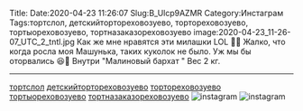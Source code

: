 Title:
Date:2020-04-23 11:26:07
Slug:B_Ulcp9AZMR
Category:Инстаграм
Tags:тортслол, детскийтортореховозуево, тортореховозуево, тортыореховозуево, тортназаказореховозуево
image:2020-04-23_11-26-07_UTC_2_tntl.jpg
Как же мне нравятся эти милашки  LOL 🤗😘
Жалко, что когда росла моя Машунька, таких куколок не было. Уж мы бы оторвались 😆🤪
Внутри "Малиновый бархат "
Вес 2 кг.
____________________________
[тортслол]({tag}тортслол) [детскийтортореховозуево]({tag}детскийтортореховозуево) [тортореховозуево]({tag}тортореховозуево) [тортыореховозуево]({tag}тортыореховозуево) [тортназаказореховозуево]({tag}тортназаказореховозуево)
![instagram]({attach}images/2020-04-23_11-26-07_UTC_2.jpg)
![instagram]({attach}images/2020-04-23_11-26-07_UTC_1.jpg)
